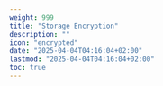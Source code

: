 ```yaml
---
weight: 999
title: "Storage Encryption"
description: ""
icon: "encrypted"
date: "2025-04-04T04:16:04+02:00"
lastmod: "2025-04-04T04:16:04+02:00"
toc: true
---
```


